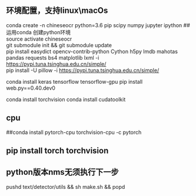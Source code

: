 ## 环境配置，支持linux\macOs      
conda create -n chineseocr python=3.6 pip scipy numpy jupyter ipython ##运用conda 创建python环境      
source activate chineseocr      
git submodule init && git submodule update      
pip install easydict opencv-contrib-python Cython h5py lmdb mahotas pandas requests bs4 matplotlib lxml -i https://pypi.tuna.tsinghua.edu.cn/simple/        
pip install -U pillow -i https://pypi.tuna.tsinghua.edu.cn/simple/      
<!-- pip install keras==2.1.5 tensorflow==1.8 tensorflow-gpu==1.8       -->
conda install keras tensorflow tensorflow-gpu
pip install web.py==0.40.dev0       
<!-- conda install pytorch torchvision cuda90 -c pytorch  -->
conda install torchvision
conda install cudatoolkit

## cpu
##conda install pytorch-cpu torchvision-cpu -c pytorch

## pip install torch torchvision   
## python版本nms无须执行下一步      
pushd text/detector/utils && sh make.sh && popd